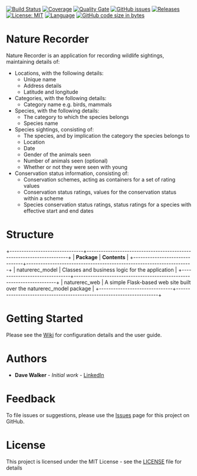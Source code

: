 [![Build Status](https://github.com/davewalker5/NatureRecorderPy/workflows/Python%20CI%20Build/badge.svg)](https://github.com/davewalker5/NatureRecorderPy/actions)
[![Coverage](https://codecov.io/gh/davewalker5/NatureRecorderPy/branch/main/graph/badge.svg?token=U86UFDVD5S)](https://codecov.io/gh/davewalker5/NatureRecorderPy)
[![Quality Gate](https://sonarcloud.io/api/project_badges/measure?project=davewalker5_NatureRecorderPy&metric=alert_status)](https://sonarcloud.io/summary/new_code?id=davewalker5_NatureRecorderPy)
[![GitHub issues](https://img.shields.io/github/issues/davewalker5/NatureRecorderPy)](https://github.com/davewalker5/NatureRecorderPy/issues)
[![Releases](https://img.shields.io/github/v/release/davewalker5/NatureRecorderPy.svg?include_prereleases)](https://github.com/davewalker5/NatureRecorderPy/releases)
[![License: MIT](https://img.shields.io/badge/License-mit-blue.svg)](https://github.com/davewalker5/NatureRecorderPy/blob/main/LICENSE)
[![Language](https://img.shields.io/badge/language-python-blue.svg)](https://www.python.org)
[![GitHub code size in bytes](https://img.shields.io/github/languages/code-size/davewalker5/NatureRecorderPy)](https://github.com/davewalker5/NatureRecorderPy/)

# Nature Recorder

Nature Recorder is an application for recording wildlife sightings, maintaining details of:

- Locations, with the following details:
  - Unique name
  - Address details
  - Latitude and longitude
- Categories, with the following details:
  - Category name e.g. birds, mammals
- Species, with the following details:
  - The category to which the species belongs
  - Species name
- Species sightings, consisting of:
  - The species, and by implication the category the species belongs to
  - Location
  - Date
  - Gender of the animals seen
  - Number of animals seen (optional)
  - Whether or not they were seen with young
- Conservation status information, consisting of:
  - Conservation schemes, acting as containers for a set of rating values
  - Conservation status ratings, values for the conservation status within a scheme
  - Species conservation status ratings, status ratings for a species with effective start and end dates

# Structure

+-------------------------------+----------------------------------------------------------------------+
| **Package** | **Contents** |
+-------------------------------+----------------------------------------------------------------------+
| naturerec_model | Classes and business logic for the application |
+-------------------------------+----------------------------------------------------------------------+
| naturerec_web | A simple Flask-based web site built over the naturerec_model package |
+-------------------------------+----------------------------------------------------------------------+

# Getting Started

Please see the [Wiki](https://github.com/davewalker5/NatureRecorderPy/wiki) for configuration details and the user guide.

# Authors

- **Dave Walker** - _Initial work_ - [LinkedIn](https://www.linkedin.com/in/davewalker5/)

# Feedback

To file issues or suggestions, please use the [Issues](https://github.com/davewalker5/NatureRecorderPy/issues) page for this project on GitHub.

# License

This project is licensed under the MIT License - see the [LICENSE](LICENSE) file for details
